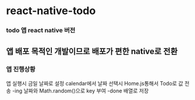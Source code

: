 # react-native-todo
### todo 앱 react native 버전
## 앱 배포 목적인 개발이므로 배포가 편한 native로 전환

### 앱 진행상황

앱 실행시 금일 날짜로 설정
calendar에서 날짜 선택시 Home.js통해서 Todo로 값 전송 -ing
날짜와 Math.random()으로 key 부여 -done
배열로 저장

